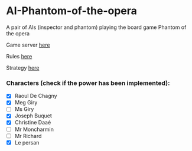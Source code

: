 # AI-Phantom-of-the-opera
A pair of AIs (inspector and phantom) playing the board game Phantom of the opera

Game server [here](https://github.com/nlehir/phantom_opera)

Rules [here](http://www.hurricangames.com/datapdf/device/le-fantome-de-l-opera_rules_fr.pdf)

Strategy [here](https://github.com/bachinblack/AI-Phantom-of-the-opera/blob/master/Phantom%20of%20the%20opera.pdf)

### Characters (check if the power has been implemented):  
- [x] Raoul De Chagny
- [x] Meg Giry
- [ ] Ms Giry
- [x] Joseph Buquet
- [x] Christine Daaé
- [ ] Mr Moncharmin
- [ ] Mr Richard
- [x] Le persan
